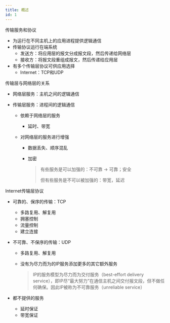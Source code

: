 ```yaml
---
title: 概述
id: 1
---
```


传输服务和协议

- 为运行在不同主机上的应用进程提供逻辑通信
- 传输协议运行在端系统
  - 发送方：将应用层的报文分成报文段，然后传递给网络层
  - 接收方：将报文段重组成报文，然后传递给应用层
- 有多个传输层协议可供应用选择
  - Internet：TCP和UDP

<!-- more -->

传输层与网络层的关系

- 网络层服务：主机之间的逻辑通信

- 传输层服务：进程间的逻辑通信

  - 依赖于网络层的服务

    - 延时、带宽

  - 对网络层的服务进行增强

    - 数据丢失、顺序混乱

    - 加密

      > 有些服务是可以加强的：不可靠 -> 可靠；安全 
      >
      > 但有些服务是不可以被加强的：带宽，延迟



Internet传输层协议

- 可靠的、保序的传输：TCP

  - 多路复用、解复用
  - 拥塞控制
  - 流量控制
  - 建立连接

- 不可靠、不保序的传输：UDP

  - 多路复用、解复用

  - 没有为尽力而为的IP服务添加更多的其它额外服务

    > IP的服务模型为尽力而为交付服务（best-effort delivery service），即IP尽“最大努力”在通信主机之间交付报文段，但不做任何确保。因此IP被称为不可靠服务（unreliable service）

- 都不提供的服务

  - 延时保证
  - 带宽保证